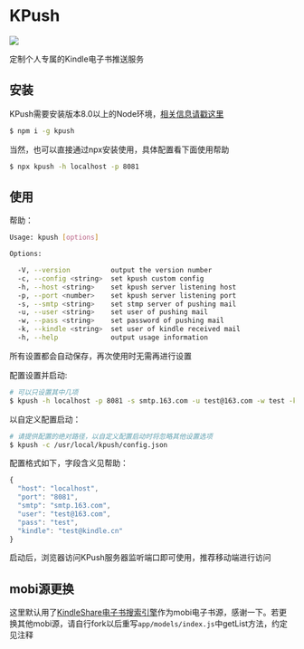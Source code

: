 # KPush

[![](https://img.shields.io/npm/v/kpush.svg)](https://www.npmjs.com/package/kpush)

定制个人专属的Kindle电子书推送服务

## 安装

KPush需要安装版本8.0以上的Node环境，[相关信息请戳这里](https://nodejs.org/en/download/current/)

```bash
$ npm i -g kpush
```

当然，也可以直接通过npx安装使用，具体配置看下面使用帮助

```bash
$ npx kpush -h localhost -p 8081
```

## 使用

帮助：

```bash
Usage: kpush [options]

Options:

  -V, --version          output the version number
  -c, --config <string>  set kpush custom config
  -h, --host <string>    set kpush server listening host
  -p, --port <number>    set kpush server listening port
  -s, --smtp <string>    set stmp server of pushing mail
  -u, --user <string>    set user of pushing mail
  -w, --pass <string>    set password of pushing mail
  -k, --kindle <string>  set user of kindle received mail
  -h, --help             output usage information
```

所有设置都会自动保存，再次使用时无需再进行设置

配置设置并启动:

```bash
# 可以只设置其中几项
$ kpush -h localhost -p 8081 -s smtp.163.com -u test@163.com -w test -k test@kindle.cn
```

以自定义配置启动：

```bash
# 请提供配置的绝对路径，以自定义配置启动时将忽略其他设置选项
$ kpush -c /usr/local/kpush/config.json
```

配置格式如下，字段含义见帮助：

```js
{
  "host": "localhost",
  "port": "8081",
  "smtp": "smtp.163.com",
  "user": "test@163.com",
  "pass": "test",
  "kindle": "test@kindle.cn"
}
```

启动后，浏览器访问KPush服务器监听端口即可使用，推荐移动端进行访问

## mobi源更换

这里默认用了[KindleShare电子书搜索引擎](https://sk.kindleshare.cn)作为mobi电子书源，感谢一下。若更换其他mobi源，请自行fork以后重写`app/models/index.js`中getList方法，约定见注释